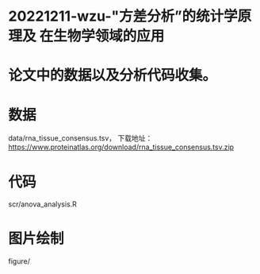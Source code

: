 # 20221211-wzu-"方差分析”的统计学原理及 在生物学领域的应用

# 论文中的数据以及分析代码收集。

# 数据
data/rna_tissue_consensus.tsv， 下载地址：https://www.proteinatlas.org/download/rna_tissue_consensus.tsv.zip

# 代码
scr/anova_analysis.R

# 图片绘制
figure/
